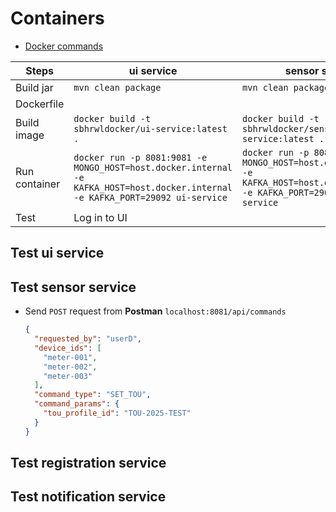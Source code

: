 # Containers
- [Docker commands](https://github.com/sbhrwl/system_design/blob/main/docs/deployment/containerisation/Docker/commands/README.md)

|Steps|ui service|sensor service|registration service|notification service|
|-----|----------|--------------|--------------------|--------------------|
|Build jar|`mvn clean package`|`mvn clean package`|`mvn clean package`|`mvn clean package`|
|Dockerfile|[]()|[]()|[]()|[]()|
|Build image|`docker build -t sbhrwldocker/ui-service:latest .`|`docker build -t sbhrwldocker/sensor-service:latest .`|`docker build -t sbhrwldocker/registration-service:latest .`|`docker build -t sbhrwldocker/notification-service:latest .`|
|Run container|`docker run -p 8081:9081 -e MONGO_HOST=host.docker.internal -e KAFKA_HOST=host.docker.internal -e KAFKA_PORT=29092 ui-service`|`docker run -p 8082:9082 -e MONGO_HOST=host.docker.internal -e KAFKA_HOST=host.docker.internal -e KAFKA_PORT=29092 sensor-service`|`docker run -p 8083:9083 -e MONGO_HOST=host.docker.internal -e KAFKA_HOST=host.docker.internal -e KAFKA_PORT=29092 registration-service`|`docker run -p 8084:9084 -e MONGO_HOST=host.docker.internal -e KAFKA_HOST=host.docker.internal -e KAFKA_PORT=29092 notification-service`|
|Test|Log in to UI||||

## Test ui service

## Test sensor service
- Send `POST` request from **Postman** `localhost:8081/api/commands`
  ```json
  {
    "requested_by": "userD",
    "device_ids": [
      "meter-001",
      "meter-002",
      "meter-003"
    ],
    "command_type": "SET_TOU",
    "command_params": {
      "tou_profile_id": "TOU-2025-TEST"
    }
  }
  ```

## Test registration service

## Test notification service
